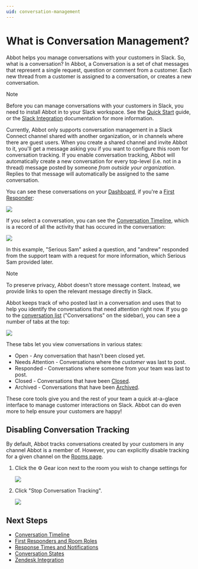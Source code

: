 ```yaml
---
uid: conversation-management
---
```


# What is Conversation Management?

Abbot helps you manage conversations with your customers in Slack.
So, what is a conversation?
In Abbot, a Conversation is a set of chat messages that represent a single request, question or comment from a customer.
Each new thread from a customer is assigned to a conversation, or creates a new conversation.

> [!NOTE]
> Before you can manage conversations with your customers in Slack, you need to install Abbot in to your Slack workspace.
> See the [Quick Start](xref:quick-start.install) guide, or the [Slack Integration](xref:integrations.slack) documentation for more information.

Currently, Abbot only supports conversation management in a Slack Connect channel shared with another organization, or in channels where there are guest users.
When you create a shared channel and invite Abbot to it, you'll get a message asking you if you want to configure this room for conversation tracking.
If you enable conversation tracking, Abbot will automatically create a new conversation for every top-level (i.e. not in a thread) message posted by someone *from outside your organization*.
Replies to that message will automatically be assigned to the same conversation.

You can see these conversations on your [Dashboard](https://app.ab.bot), if you're a [First Responder](xref:conversation-management.frs):

<img src="/public/images/articles/conversation-management/fr-dashboard.png">

If you select a conversation, you can see the [Conversation Timeline](xref:conversation-management.timeline), which is a record of all the activity that has occured in the conversation:

<img src="/public/images/articles/conversation-management/timeline.png">

In this example, "Serious Sam" asked a question, and "andrew" responded from the support team with a request for more information, which Serious Sam provided later.

> [!NOTE]
> To preserve privacy, Abbot doesn't store message content. Instead, we provide links to open the relevant message directly in Slack.

Abbot keeps track of who posted last in a conversation and uses that to help you identify the conversations that need attention right now.
If you go to the [conversation list](http://app.ab.bot/conversations) ("Conversations" on the sidebar), you can see a number of tabs at the top:

<img src="/public/images/articles/conversation-management/conversation-tabs.png">

These tabs let you view conversations in various states:

* Open - Any conversation that hasn't been closed yet.
* Needs Attention - Conversations where the *customer* was last to post.
* Responded - Conversations where someone from your team was last to post.
* Closed - Conversations that have been [Closed](xref:conversation-management.states#closed).
* Archived - Conversations that have been [Archived](xref:conversation-management.states#closed).

These core tools give you and the rest of your team a quick at-a-glace interface to manage customer interactions on Slack.
Abbot can do even more to help ensure your customers are happy!

## Disabling Conversation Tracking

By default, Abbot tracks conversations created by your customers in any channel Abbot is a member of.
However, you can explicitly disable tracking for a given channel on the [Rooms page](https://app.ab.bot/settings/rooms).

1. Click the ⚙️ Gear icon next to the room you wish to change settings for

    <img src="/public/images/articles/conversation-management/gear-icon.png">

2. Click "Stop Conversation Tracking".

    <img src="/public/images/articles/conversation-management/stop-tracking.png">


## Next Steps

* [Conversation Timeline](xref:conversation-management.timeline)
* [First Responders and Room Roles](xref:conversation-management.frs)
* [Response Times and Notifications](xref:conversation-management.response-times)
* [Conversation States](xref:conversation-management.states)
* [Zendesk Integration](xref:integrations.zendesk)

